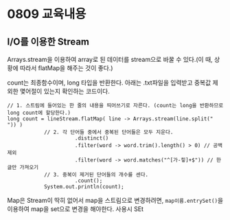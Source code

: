 # 0809 교육내용
## I/O를 이용한 Stream
 Arrays.stream을 이용하여 array로 된 데이터를 stream으로 바꿀 수 있다.(이 때, 상황에 따라서 flatMap을 해주는 것이 좋다.)
 
 count는 최종함수이며, long 타입을 반환한다. 아래는 .txt파일을 입력받고 중복값 제외한 몇어절이 있는지 확인하는 코드이다.

```
// 1. 스트림에 들어있는 한 줄의 내용을 띄어쓰기로 자른다. (count는 long을 반환하므로 long count에 할당한다.)
long count = lineStream.flatMap( line -> Arrays.stream(line.split(" ")) )
			// 2. 각 단어들 중에서 중복된 단어들은 모두 지운다.
			          .distinct()
			          .filter(word -> word.trim().length() > 0)	// 공백 제외
			          .filter(word -> word.matches("^[가-힣]+$"))	// 한글만 가져오기
			// 3. 중복이 제거된 단어들의 개수를 센다. 
					  .count();
			System.out.println(count);
```
 Map은 Stream이 딱히 없어서 map을 스트림으로 변경하려면, `map이름.entrySet()`을 이용하여 map을 set으로 변경을 해야한다. 사용시 SEt
 
 
